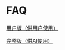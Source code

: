 # FAQ

[用户版（供用户使用）](FAQ%2021c01423de178042b21ff56ba46cec8c/%E7%94%A8%E6%88%B7%E7%89%88%EF%BC%88%E4%BE%9B%E7%94%A8%E6%88%B7%E4%BD%BF%E7%94%A8%EF%BC%89%2021d01423de17803d9aa9c4189e4a9a04.md)

[完整版（供AI使用）](FAQ%2021c01423de178042b21ff56ba46cec8c/%E5%AE%8C%E6%95%B4%E7%89%88%EF%BC%88%E4%BE%9BAI%E4%BD%BF%E7%94%A8%EF%BC%89%2021d01423de1780a6bfbfcefb117b08c4.md)